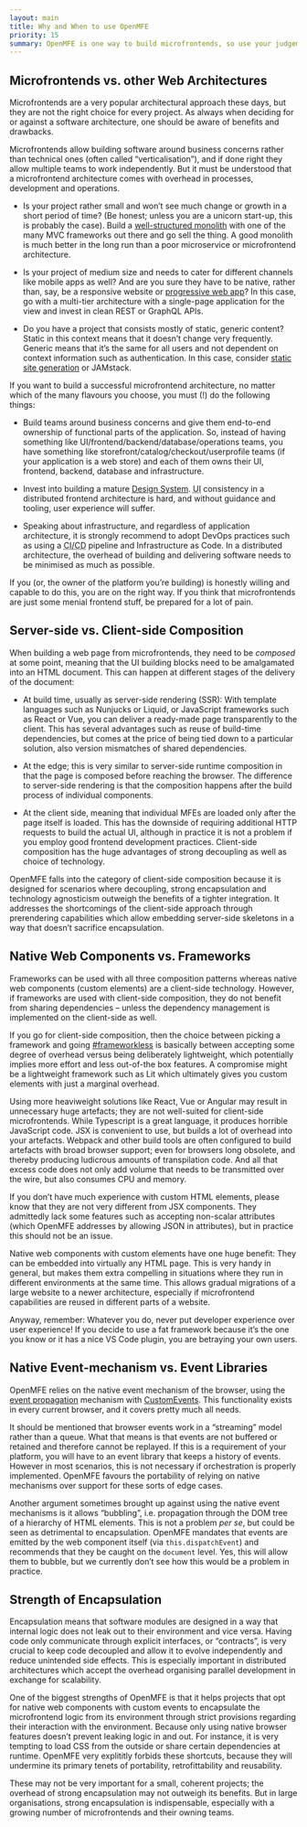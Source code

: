 ```yaml
---
layout: main
title: Why and When to use OpenMFE
priority: 15
summary: OpenMFE is one way to build microfrontends, so use your judgement when it’s the right fit. Not all projects benefit from going with microfrontends anyway, and for those that do, OpenMFE is one option among others. Understand the trade-offs of different approaches to make a good decision.
---
```


## Microfrontends vs. other Web Architectures

Microfrontends are a very popular architectural approach these days, but they are not the right choice for every project. As always when deciding for or against a software architecture, one should be aware of benefits and drawbacks.

Microfrontends allow building software around business concerns rather than technical ones (often called “verticalisation”), and if done right they allow multiple teams to work independently. But it must be understood that a microfrontend architecture comes with overhead in processes, development and operations.

- Is your project rather small and won’t see much change or growth in a short period of time? (Be honest; unless you are a unicorn start-up, this is probably the case). Build a [well-structured monolith](https://m.signalvnoise.com/the-majestic-monolith/) with one of the many MVC frameworks out there and go sell the thing. A good monolith is much better in the long run than a poor microservice or microfrontend architecture.

- Is your project of medium size and needs to cater for different channels like mobile apps as well? And are you sure they have to be native, rather than, say, be a responsive website or [progressive web app](https://web.dev/progressive-web-apps/)? In this case, go with a multi-tier architecture with a single-page application for the view and invest in clean REST or GraphQL APIs.

- Do you have a project that consists mostly of static, generic content? Static in this context means that it doesn’t change very frequently. Generic means that it’s the same for all users and not dependent on context information such as authentication. In this case, consider [static site generation](/architecture/static-site-generation/) or JAMstack.

If you want to build a successful microfrontend architecture, no matter which of the many flavours you choose, you must (!) do the following things:

- Build teams around business concerns and give them end-to-end ownership of functional parts of the application. So, instead of having something like UI/frontend/backend/database/operations teams, you have something like storefront/catalog/checkout/userprofile teams (if your application is a web store) and each of them owns their UI, frontend, backend, database and infrastructure.

- Invest into building a mature [Design System](/development/ui-design/). <abbr title="User Interface">UI</abbr> consistency in a distributed frontend architecture is hard, and without guidance and tooling, user experience will suffer.

- Speaking about infrastructure, and regardless of application architecture, it is strongly recommend to adopt DevOps practices such as using a <abbr title="Continuous Integration and Continuous Delivery">CI/CD</abbr> pipeline and Infrastructure as Code. In a distributed architecture, the overhead of building and delivering software needs to be minimised as much as possible.

If you (or, the owner of the platform you’re building) is honestly willing and capable to do this, you are on the right way. If you think that microfrontends are just some menial frontend stuff, be prepared for a lot of pain.

## Server-side vs. Client-side Composition

When building a web page from microfrontends, they need to be *composed* at some point, meaning that the UI building blocks need to be amalgamated into an HTML document. This can happen at different stages of the delivery of the document:

- At build time, usually as server-side rendering (SSR): With template languages such as Nunjucks or Liquid, or JavaScript frameworks such as React or Vue, you can deliver a ready-made page transparently to the client. This has several advantages such as reuse of build-time dependencies, but comes at the price of being tied down to a particular solution, also version mismatches of shared dependencies.

- At the edge; this is very similar to server-side runtime composition in that the page is composed before reaching the browser. The difference to server-side rendering is that the composition happens after the build process of individual components.

- At the client side, meaning that individual MFEs are loaded only after the page itself is loaded. This has the downside of requiring additional HTTP requests to build the actual UI, although in practice it is not a problem if you employ good frontend development practices. Client-side composition has the huge advantages of strong decoupling as well as choice of technology.

OpenMFE falls into the category of client-side composition because it is designed for scenarios where decoupling, strong encapsulation and technology agnosticism outweigh the benefits of a tighter integration. It addresses the shortcomings of the client-side approach through prerendering capabilities which allow embedding server-side skeletons in a way that doesn’t sacrifice encapsulation.

## Native Web Components vs. Frameworks

Frameworks can be used with all three composition patterns whereas native web components (custom elements) are a client-side technology. However, if frameworks are used with client-side composition, they do not benefit from sharing dependencies – unless the dependency management is implemented on the client-side as well.

If you go for client-side composition, then the choice between picking a framework and going [#frameworkless](https://twitter.com/hashtag/frameworkless) is basically between accepting some degree of overhead versus being deliberately lightweight, which potentially implies more effort and less out-of-the box features. A compromise might be a lightweight framework such as Lit which ultimately gives you custom elements with just a marginal overhead.

Using more heaviweight solutions like React, Vue or Angular may result in unnecessary huge artefacts; they are not well-suited for client-side microfrontends. While Typescript is a great language, it produces horrible JavaScript code. JSX is convenient to use, but builds a lot of overhead into your artefacts. Webpack and other build tools are often configured to build artefacts with broad browser support; even for browsers long obsolete, and thereby producing ludicrous amounts of transpilation code. And all that excess code does not only add volume that needs to be transmitted over the wire, but also consumes CPU and memory.

If you don’t have much experience with custom HTML elements, please know that they are not very different from JSX components. They admittedly lack some features such as accepting non-scalar attributes (which OpenMFE addresses by allowing JSON in attributes), but in practice this should not be an issue.

Native web components with custom elements have one huge benefit: They can be embedded into virtually any HTML page. This is very handy in general, but makes them extra compelling in situations where they run in different environments at the same time. This allows gradual migrations of a large website to a newer architecture, especially if microfrontend capabilities are reused in different parts of a website.

Anyway, remember: Whatever you do, never put developer experience over user experience! If you decide to use a fat framework because it’s the one you know or it has a nice VS Code plugin, you are betraying your own users.

## Native Event-mechanism vs. Event Libraries

OpenMFE relies on the native event mechanism of the browser, using the [event propagation](https://developer.mozilla.org/en-US/docs/Learn/JavaScript/Building_blocks/Events) mechanism with [CustomEvents](https://developer.mozilla.org/en-US/docs/Web/API/CustomEvent/CustomEvent). This functionality exists in every current browser, and it covers pretty much all needs.

It should be mentioned that browser events work in a “streaming” model rather than a queue. What that means is that events are not buffered or retained and therefore cannot be replayed. If this is a requirement of your platform, you will have to an event library that keeps a history of events. However in most scenarios, this is not necessary if orchestration is properly implemented. OpenMFE favours the portability of relying on native mechanisms over support for these sorts of edge cases.

Another argument sometimes brought up against using the native event mechanisms is it allows “bubbling”, i.e. propagation through the DOM tree of a hierarchy of HTML elements. This is not a problem *per se*, but could be seen as detrimental to encapsulation. OpenMFE mandates that events are emitted by the web component itself (via `this.dispatchEvent`) and recommends that they be caught on the `document` level. Yes, this will allow them to bubble, but we currently don’t see how this would be a problem in practice.

## Strength of Encapsulation

Encapsulation means that software modules are designed in a way that internal logic does not leak out to their environment and vice versa. Having code only communicate through explicit interfaces, or “contracts”, is very crucial to keep code decoupled and allow it to evolve independently and reduce unintended side effects. This is especially important in distributed architectures which accept the overhead organising parallel development in exchange for scalability.

One of the biggest strengths of OpenMFE is that it helps projects that opt for native web components with custom events to encapsulate the microfrontend logic from its environment through strict provisions regarding their interaction with the environment. Because only using native browser features doesn’t prevent leaking logic in and out. For instance, it is very tempting to load CSS from the outside or share certain dependencies at runtime. OpenMFE very explititly forbids these shortcuts, because they will undermine its primary tenets of portability, retrofittability and reusability.

These may not be very important for a small, coherent projects; the overhead of strong encapsulation may not outweigh its benefits. But in large organisations, strong encapsulation is indispensable, especially with a growing number of microfrontends and their owning teams.